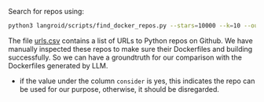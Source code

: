 Search for repos using:

```bash
python3 langroid/scripts/find_docker_repos.py --stars=10000 --k=10 --out junk.csv
```


The file [urls.csv](urls.csv) contains a list of URLs to Python repos on Github. We have manually inspected these repos to make sure their Dockerfiles and building successfully. So we can have a groundtruth for our comparison with the Dockerfiles generated by LLM. 

- if the value under the column `consider` is yes, this indicates the repo can be used for our purpose, otherwise, it should be disregarded.